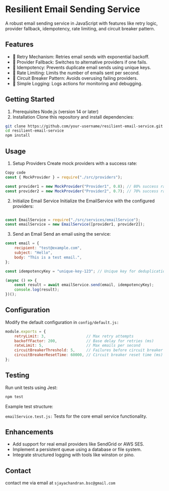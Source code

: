 # Resilient Email Sending Service
A robust email sending service in JavaScript with features like retry logic, provider fallback, idempotency, rate limiting, and circuit breaker pattern.

## Features
- 📧 Retry Mechanism: Retries email sends with exponential backoff.
- 🔄 Provider Fallback: Switches to alternative providers if one fails.
- 🔑 Idempotency: Prevents duplicate email sends using unique keys.
- 🚦 Rate Limiting: Limits the number of emails sent per second.
- 🔌 Circuit Breaker Pattern: Avoids overusing failing providers.
- 📜 Simple Logging: Logs actions for monitoring and debugging.
## Getting Started
1. Prerequisites
Node.js (version 14 or later)
2. Installation
Clone this repository and install dependencies:
``` bash
git clone https://github.com/your-username/resilient-email-service.git
cd resilient-email-service
npm install
```

## Usage
1. Setup Providers
Create mock providers with a success rate:

```javascript
Copy code
const { MockProvider } = require("./src/providers");

const provider1 = new MockProvider("Provider1", 0.8); // 80% success rate
const provider2 = new MockProvider("Provider2", 0.7); // 70% success rate
```
2. Initialize Email Service
Initialize the EmailService with the configured providers:

```javascript

const EmailService = require("./src/services/emailService");
const emailService = new EmailService([provider1, provider2]);
```
3. Send an Email
Send an email using the service:

```javascript
const email = {
    recipient: "test@example.com",
    subject: "Hello",
    body: "This is a test email.",
};

const idempotencyKey = "unique-key-123"; // Unique key for deduplication

(async () => {
    const result = await emailService.send(email, idempotencyKey);
    console.log(result);
})();
```
## Configuration
Modify the default configuration in ```config/default.js:```

```javascript
module.exports = {
    retryLimit: 3,                  // Max retry attempts
    backoffFactor: 200,             // Base delay for retries (ms)
    rateLimit: 5,                   // Max emails per second
    circuitBreakerThreshold: 5,     // Failures before circuit breaker trips
    circuitBreakerResetTime: 60000, // Circuit breaker reset time (ms)
};
```
## Testing
Run unit tests using Jest:

```bash
npm test
```
Example test structure:

```emailService.test.js:``` Tests for the core email service functionality.

## Enhancements
- Add support for real email providers like SendGrid or AWS SES.
- Implement a persistent queue using a database or file system.
- Integrate structured logging with tools like winston or pino.

## Contact
contact me via email at ```sjayachandran.bsc@gmail.com```
